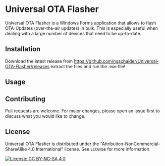 # Universal OTA Flasher

Universal OTA Flasher is a Windows Forms application that allows to flash OTA-Updates (over-the-air updates) in bulk.
This is especially useful when dealing with a large number of devices that need to be up-to-date.

## Installation
Download the latest release from https://github.com/ngschaider/Universal-OTA-Flasher/releases extract the files and run the .exe file!

## Usage

## Contributing
Pull requests are welcome. For major changes, please open an issue first to discuss what you would like to change.

## License
Universal OTA Flasher is distributed under the "Attribution-NonCommercial-ShareAlike 4.0 International" license. See ``LICENSE`` for more information.

[![License: CC BY-NC-SA 4.0](https://img.shields.io/badge/License-CC%20BY--NC--SA%204.0-lightgrey.svg)](https://creativecommons.org/licenses/by-nc-sa/4.0/)
